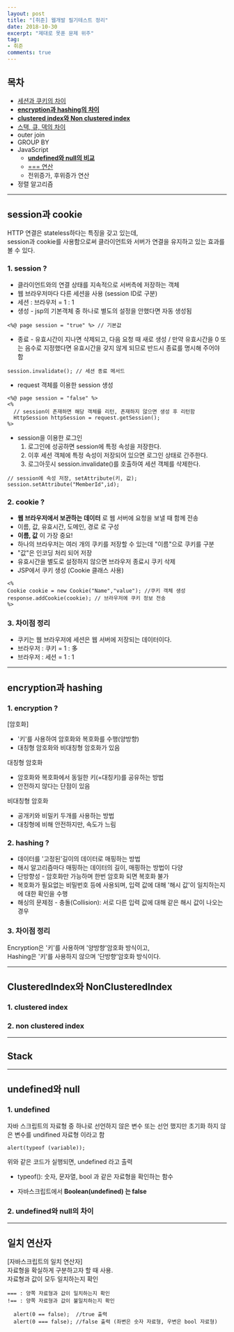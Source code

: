```yaml
---
layout: post
title: "[취준] 웹개발 필기테스트 정리"
date: 2018-10-30
excerpt: "제대로 못푼 문제 위주"
tag:
- 취준
comments: true
---
```


## 목차

* [세션과 쿠키의 차이](#session과-cookie)
* [__encryption과 hashing의 차이__](#encryption과-hashing)
* [__clustered index와 Non clustered index__](#clusteredindex와-nonclusteredindex)
* [스택, 큐, 덱의 차이](#stack)
* outer join
* GROUP BY
* JavaScript
  - [__undefined와 null의 비교__](#undefined와-null)
  - [=== 연산](#일치-연산자)
  - 전위증가, 후위증가 연산
* 정렬 알고리즘

- - -

## session과 cookie
HTTP 연결은 stateless하다는 특징을 갖고 있는데,  
session과 cookie를 사용함으로써 클라이언트와 서버가 연결을 유지하고 있는 효과를 볼 수 있다.  

### 1. session ?
- <hlr>클라이언트와의 연결 상태를 지속적으로 서버측에 저장하는 객체</hlr>
- 웹 브라우저마다 다른 세션을 사용 (session ID로 구분)
- 세션 : 브라우저 = 1 : 1
- 생성 - jsp의 기본객체 중 하나로 별도의 설정을 안했다면 자동 생성됨
~~~
<%@ page session = "true" %> // 기본값
~~~

- 종료 - 유효시간이 지나면 삭제되고, 다음 요청 때 새로 생성 / 만약 유효시간을 0 또는 음수로 지정했다면 유효시간을 갖지 않게 되므로 반드시 종료를 명시해 주어야 함
~~~
session.invalidate(); // 세션 종료 메서드
~~~

- request 객체를 이용한 session 생성
~~~
<%@ page session = "false" %>
<%
  // session이 존재하면 해당 객체를 리턴, 존재하지 않으면 생성 후 리턴함
  HttpSession httpSession = request.getSession();
%>
~~~

- session을 이용한 로그인
  1. 로그인에 성공하면 session에 특정 속성을 저장한다.
  2. 이후 세션 객체에 특정 속성이 저장되어 있으면 로그인 상태로 간주한다.
  3. 로그아웃시 session.invalidate()를 호출하여 세션 객체를 삭제한다.
~~~
// session에 속성 저장, setAttribute(키, 값);
session.setAttribute("MemberId",id);
~~~


### 2. cookie ?
- <hlr> __웹 브라우저에서 보관하는 데이터__ 로 웹 서버에 요청을 보낼 때 함께 전송</hlr>
- 이름, 값, 유효시간, 도메인, 경로 로 구성
- __이름, 값__ 이 가장 중요!
- 하나의 브라우저는 여러 개의 쿠키를 저장할 수 있는데 "이름"으로 쿠키를 구분
- "값"은 인코딩 처리 되어 저장
- 유효시간을 별도로 설정하지 않으면 브라우저 종료시 쿠키 삭제
- JSP에서 쿠키 생성 (Cookie 클래스 사용)
~~~
<%
Cookie cookie = new Cookie("Name","value"); //쿠키 객체 생성
response.addCookie(cookie); // 브라우저에 쿠키 정보 전송
%>
~~~

### 3. 차이점 정리
- <hlr>쿠키는 웹 브라우저에 세션은 웹 서버에 저장되는 데이터이다.</hlr>
- 브라우저 : 쿠키 = 1 : 多
- 브라우저 : 세션 = 1 : 1

- - -

## encryption과 hashing

### 1. encryption ?
[암호화]  
- <hlr>'키'를 사용하여 암호화와 복호화를 수행(양방향)</hlr>
- 대칭형 암호화와 비대칭형 암호화가 있음

대칭형 암호화  
- 암호화와 복호화에서 동일한 키(=대칭키)를 공유하는 방법
- 안전하지 않다는 단점이 있음

비대칭형 암호화  
- 공개키와 비밀키 두개를 사용하는 방법
- 대칭형에 비해 안전하지만, 속도가 느림


### 2. hashing ?
- 데이터를 '고정된'길이의 데이터로 매핑하는 방법
- 해시 알고리즘마다 매핑하는 데이터의 길이, 매핑하는 방법이 다양
- <hlr>단방향성 -  암호화만 가능하며 한번 암호화 되면 복호화 불가</hlr>
- 복호화가 필요없는 비밀번호 등에 사용되며, 입력 값에 대해 '해시 값'이 일치하는지에 대한 확인을 수행
- 해싱의 문제점 - 충돌(Collision): 서로 다른 입력 값에 대해 같은 해시 값이 나오는 경우


### 3. 차이점 정리
Encryption은 '키'를 사용하며 '양방향'암호화 방식이고,  
Hashing은 '키'를 사용하지 않으며 '단방향'암호화 방식이다.

- - -

## ClusteredIndex와 NonClusteredIndex

### 1. clustered index

### 2. non clustered index
- - -

## Stack

- - -
## undefined와 null
### 1. undefined
자바 스크립트의 자료형 중 하나로 <hly>선언하지 않은 변수</hly> 또는 <hly>선언 했지만 초기화 하지 않은 변수</hly>를 undifined 자료형 이라고 함  
~~~
alert(typeof (variable));
~~~
위와 같은 코드가 실행되면, undefined 라고 출력
* typeof(): 숫자, 문자열, bool 과 같은 자료형을 확인하는 함수  

- 자바스크립트에서 __Boolean(undefined) 는 false__

### 2. undefined와 null의 차이
- - -
## 일치 연산자
[자바스크립트의 일치 연산자]  
자료형을 확실하게 구분하고자 할 때 사용.  
<hlr>자료형과 값이 모두 일치하는지 확인</hlr>
~~~
=== : 양쪽 자료형과 값이 일치하는지 확인
!== : 양쪽 자료형과 값이 불일치하는지 확인
~~~

~~~
  alert(0 == false);  //true 출력
  alert(0 === false); //false 출력 (좌변은 숫자 자료형, 우변은 bool 자료형)
~~~
